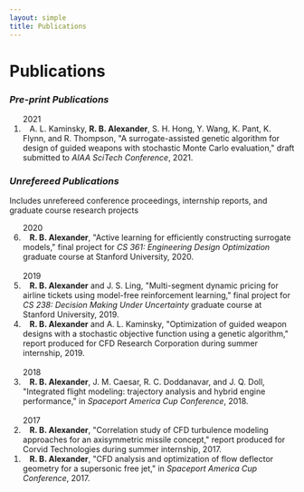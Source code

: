 ```yaml
---
layout: simple
title: Publications
---
```


<style>
.hero-body .column {
	margin-bottom: 180px;
}
</style>
# Publications

### *Pre-print Publications*

<ol reversed>
  <span class="tag is-small">2021</span>
  <li><i class="fas fa-external-link-alt fa-xs"></i>&nbsp;&nbsp;&nbsp;A. L. Kaminsky, <b>R. B. Alexander</b>, S. H. Hong, Y. Wang, K. Pant, K. Flynn, and R. Thompson, "A surrogate-assisted genetic algorithm for design of guided weapons with stochastic Monte Carlo evaluation," draft submitted to <i>AIAA SciTech Conference</i>, 2021.</li> 
</ol>



### *Unrefereed Publications*

Includes unrefereed conference proceedings, internship reports, and graduate course research projects

<ol reversed>
  <span class="tag is-small">2020</span>
  <li><a href="http://rbalexander.me/publications/2020_active_learning_for_efficiently_constructing_surrogate_models.pdf" target="_blank"><i class="fas fa-external-link-alt fa-xs"></i></a>&nbsp;&nbsp;&nbsp;<b>R. B. Alexander</b>, "Active learning for efficiently constructing surrogate models," final project for <i>CS 361: Engineering Design Optimization</i> graduate course at Stanford University, 2020.</li> 
  <br>
  <span class="tag is-small">2019</span>
  <li><a href="http://rbalexander.me/publications/2019_multi_segment_dynamic_pricing_for_airline_tickets_using_model_free_reinforcement_learning.pdf" target="_blank"><i class="fas fa-external-link-alt fa-xs"></i></a>&nbsp;&nbsp;&nbsp;<b>R. B. Alexander</b> and J. S. Ling, "Multi-segment dynamic pricing for airline tickets using model-free reinforcement learning," final project for <i>CS 238: Decision Making Under Uncertainty</i> graduate course at Stanford University, 2019.</li> 
  <li><a href="http://rbalexander.me/publications/2019_optimization_of_guided_weapon_designs.pdf" target="_blank"><i class="fas fa-external-link-alt fa-xs"></i></a>&nbsp;&nbsp;&nbsp;<b>R. B. Alexander</b> and A. L. Kaminsky, "Optimization of guided weapon designs with a stochastic objective function using a genetic algorithm," report produced for CFD Research Corporation during summer internship, 2019.</li> 
  <br>
  <span class="tag is-small">2018</span>
  <li><a href="http://rbalexander.me/publications/2018_integrated_flight_modeling.pdf" target="_blank"><i class="fas fa-external-link-alt fa-xs"></i></a>&nbsp;&nbsp;&nbsp;<b>R. B. Alexander</b>, J. M. Caesar, R. C. Doddanavar, and J. Q. Doll, "Integrated flight modeling: trajectory analysis and hybrid engine performance," in <i>Spaceport America Cup Conference</i>, 2018.</li>
  <br>
  <span class="tag is-small">2017</span>
  <li><a href="http://rbalexander.me/publications/2017_correlation_study.pdf" target="_blank"><i class="fas fa-external-link-alt fa-xs"></i></a>&nbsp;&nbsp;&nbsp;<b>R. B. Alexander</b>, "Correlation study of CFD turbulence modeling approaches for an axisymmetric missile concept," report produced for Corvid Technologies during summer internship, 2017.</li>
  <li><a href="http://rbalexander.me/publications/2017_cfd_analysis_and_optimization.pdf" target="_blank"><i class="fas fa-external-link-alt fa-xs"></i></a>&nbsp;&nbsp;&nbsp;<b>R. B. Alexander</b>, "CFD analysis and optimization of flow deflector geometry for a supersonic free jet," in <i>Spaceport America Cup Conference</i>, 2017.</li>
</ol>




